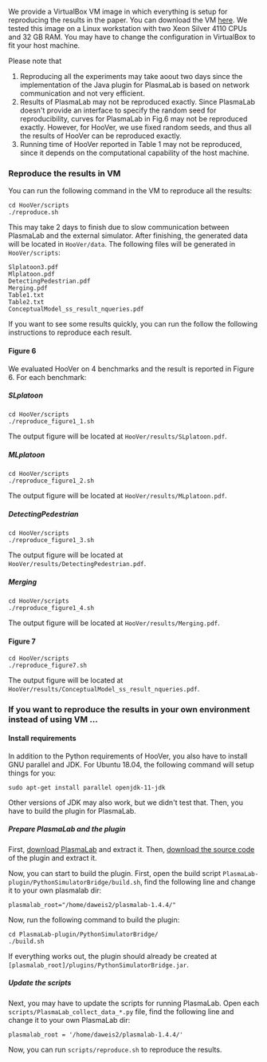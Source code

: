 We provide a VirtualBox VM image in which everything is setup for reproducing the results in the paper. You can download the VM [here](). We tested this image on a Linux workstation with two Xeon Silver 4110 CPUs and 32 GB RAM. You may have to change the configuration in VirtualBox to fit your host machine.

Please note that
1. Reproducing all the experiments may take aoout two days since the implementation of the Java plugin for PlasmaLab is based on network communication and not very efficient.
2. Results of PlasmaLab may not be reproduced exactly. Since PlasmaLab doesn't provide an interface to specify the random seed for reproducibility, curves for PlasmaLab in Fig.6 may not be reproduced exactly. However, for HooVer, we use fixed random seeds, and thus all the results of HooVer can be reproduced exactly.
3. Running time of HooVer reported in Table 1 may not be reproduced, since it depends on the computational capability of the host machine.

### Reproduce the results in VM
You can run the following command in the VM to reproduce all the results:
```
cd HooVer/scripts
./reproduce.sh
```
This may take 2 days to finish due to slow communication between PlasmaLab and the external simulator. After finishing, the generated data will be located in ```HooVer/data```.  The following files will be generated in ```HooVer/scripts```:
```
Slplatoon3.pdf
Mlplatoon.pdf
DetectingPedestrian.pdf
Merging.pdf
Table1.txt
Table2.txt
ConceptualModel_ss_result_nqueries.pdf
```
If you want to see some results quickly, you can run the follow the following instructions to reproduce each result.
#### Figure 6
We evaluated HooVer on 4 benchmarks and the result is reported in Figure 6. For each benchmark:

##### SLplatoon
```
cd HooVer/scripts
./reproduce_figure1_1.sh
```
The output figure will be located at ```HooVer/results/SLplatoon.pdf```.

##### MLplatoon
```
cd HooVer/scripts
./reproduce_figure1_2.sh
```
The output figure will be located at ```HooVer/results/MLplatoon.pdf```.

##### DetectingPedestrian
```
cd HooVer/scripts
./reproduce_figure1_3.sh
```
The output figure will be located at ```HooVer/results/DetectingPedestrian.pdf```.

##### Merging
```
cd HooVer/scripts
./reproduce_figure1_4.sh
```
The output figure will be located at ```HooVer/results/Merging.pdf```.

#### Figure 7
```
cd HooVer/scripts
./reproduce_figure7.sh
```
The output figure will be located at ```HooVer/results/ConceptualModel_ss_result_nqueries.pdf```.

### If you want to reproduce the results in your own environment instead of using VM ...
#### Install requirements
In addition to the Python requirements of HooVer, you also have to install GNU parallel and JDK. For Ubuntu 18.04, the following command will setup things for you:
```
sudo apt-get install parallel openjdk-11-jdk
```
Other versions of JDK may also work, but we didn't test that. Then, you have to build the plugin for PlasmaLab.

##### Prepare PlasmaLab and the plugin
First, [download PlasmaLab](http://plasma-lab.gforge.inria.fr/download_counter.php?Download=plasma_lab_bundle/plasmalab/fr.inria.plasmalab-1.4.4-distribution.zip) and extract it. Then, [download the source code](https://drive.google.com/file/d/1WkVKMwGa6OEw947s3ttTgZV0T0CHbCAS/view?usp=sharing) of the plugin and extract it.

Now, you can start to build the plugin. First, open the build script ```PlasmaLab-plugin/PythonSimulatorBridge/build.sh```, find the following line and change it to your own plasmalab dir:
```
plasmalab_root="/home/daweis2/plasmalab-1.4.4/"
```

Now, run the following command to build the plugin:
```
cd PlasmaLab-plugin/PythonSimulatorBridge/
./build.sh
```
If everything works out, the plugin should already be created at ```[plasmalab_root]/plugins/PythonSimulatorBridge.jar```.

##### Update the scripts
Next, you may have to update the scripts for running PlasmaLab. Open each ```scripts/PlasmaLab_collect_data_*.py``` file, find the following line and change it to your own PlasmaLab dir:
```
plasmalab_root = '/home/daweis2/plasmalab-1.4.4/'
```

Now, you can run ```scripts/reproduce.sh``` to reproduce the results.
